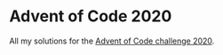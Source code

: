 # Advent of Code 2020

All my solutions for the [Advent of Code challenge 2020](https://adventofcode.com/).
